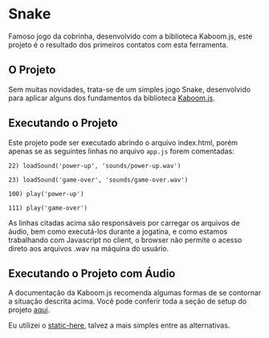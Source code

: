 # Snake
Famoso jogo da cobrinha, desenvolvido com a biblioteca Kaboom.js, este projeto é o resultado dos primeiros contatos com esta ferramenta.

## O Projeto

Sem muitas novidades, trata-se de um simples jogo Snake, desenvolvido para aplicar alguns dos fundamentos da biblioteca [Kaboom.js](https://kaboomjs.com/).

## Executando o Projeto

Este projeto pode ser executado abrindo o arquivo index.html, porém apenas se as seguintes linhas no arquivo `app.js` forem comentadas:

`22) loadSound('power-up', 'sounds/power-up.wav')`

`23) loadSound('game-over', 'sounds/game-over.wav')`

`100) play('power-up')`

`111) play('game-over')`

As linhas citadas acima são responsáveis por carregar os arquivos de áudio, bem como executá-los durante a jogatina, e como estamos trabalhando com Javascript no client, o browser não permite o acesso direto aos arquivos .wav na máquina do usuário.

## Executando o Projeto com Áudio

A documentação da Kaboom.js recomenda algumas formas de se contornar a situação descrita acima. Você pode conferir toda a seção de setup do projeto [aqui](https://kaboomjs.com/doc/setup).

Eu utilizei o [static-here](https://www.npmjs.com/package/static-here), talvez a mais simples entre as alternativas.
